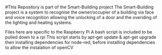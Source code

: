 #This Repository is part of the Smart-Building project
The Smart-Building project is a system to recognise the
owner/occupier of a building via face and voice recognition
allowing the unlocking of a door and the overiding of the
lighting and heating systems.

Files here are specific to the Raspberry Pi
A bash script is included to be pulled down to a rpi
This script starts by apt-get update & apt-get upgrade
then installing dependencies for node-red, before installing
dependencies to allow the instalation of openCV

